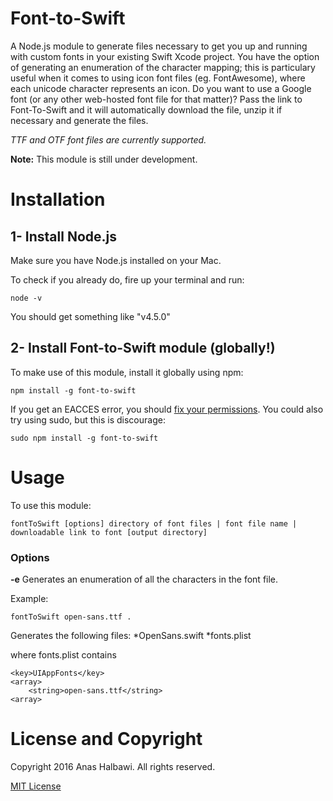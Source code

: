 # Font-to-Swift

A Node.js module to generate files necessary to get you up and running with custom fonts in your existing Swift Xcode project. You have the option of generating an enumeration of the character mapping; this is particulary useful when it comes to using icon font files (eg. FontAwesome), where each unicode character represents an icon. Do you want to use a Google font (or any other web-hosted font file for that matter)? Pass the link to Font-To-Swift and it will automatically download the file, unzip it if necessary and generate the files.

*TTF and OTF font files are currently supported.*

**Note:** This module is still under development. 


# Installation

## 1- Install Node.js

Make sure you have Node.js installed on your Mac.

To check if you already do, fire up your terminal and run:
```
node -v
```

You should get something like "v4.5.0"


## 2- Install Font-to-Swift module (globally!)

To make use of this module, install it globally using npm:

```
npm install -g font-to-swift
```

If you get an EACCES error, you should [fix your permissions](https://docs.npmjs.com/getting-started/fixing-npm-permissions). You could also try using sudo, but this is discourage:
```
sudo npm install -g font-to-swift
```

# Usage
To use this module:
```
fontToSwift [options] directory of font files | font file name | downloadable link to font [output directory]
```

### Options
**-e** Generates an enumeration of all the characters in the font file.


Example:
```
fontToSwift open-sans.ttf .
```

Generates the following files:
*OpenSans.swift
*fonts.plist

where fonts.plist contains
```
<key>UIAppFonts</key>
<array>
	<string>open-sans.ttf</string>
<array>
```

# License and Copyright
Copyright 2016 Anas Halbawi. All rights reserved.

[MIT License](http://en.wikipedia.org/wiki/MIT_License)